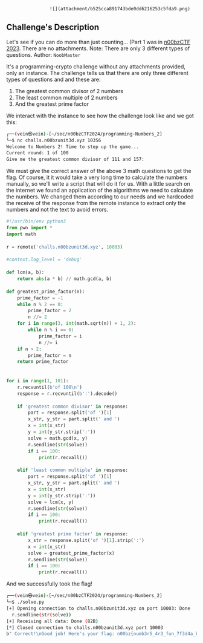 

					![](attachment/b525cca891743bde0dd6216253c5fda9.png)

## Challenge's Description

Let's see if you can do more than just counting... (Part 1 was in [n00bzCTF 2023](https://github.com/n00bzUnit3d/n00bzCTF2023-OfficalWriteups/tree/master/Misc/Numbers). There are no attachments. Note: There are only 3 different types of questions. Author: `NoobMaster`

It's a programming-crypto challenge without any attachments provided, only an instance.
The challenge tells us that there are only three different types of questions and and these are:

1) The greatest common divisor of 2 numbers 
2) The least common multiple of 2 numbers
3)  And the greatest prime factor

We interact with the instance to see how the challenge look like and we got this:

```sh
┌──(vein㉿vein)-[~/sec/n00bzCTF2024/programming-Numbers_2]
└─$ nc challs.n00bzunit3d.xyz 10356
Welcome to Numbers 2! Time to step up the game...
Current round: 1 of 100
Give me the greatest common divisor of 111 and 157:
```

We must give the correct answer of the above 3 math questions to get the flag. Of course, it it would take a very long time to calculate the numbers manually, so we'll write a script that will do it for us.
With a little search on the internet we found an application of the algorithms we need to calculate the numbers. 
We changed them according to our needs and we hardcoded the receive of the response from the remote instance to extract only the numbers and not the text to avoid errors.

```python
#!/usr/bin/env python3
from pwn import *
import math

r = remote('challs.n00bzunit3d.xyz', 10003)

#context.log_level = 'debug'

def lcm(a, b):
    return abs(a * b) // math.gcd(a, b)

def greatest_prime_factor(n):
    prime_factor = -1
    while n % 2 == 0:
        prime_factor = 2
        n //= 2
    for i in range(3, int(math.sqrt(n)) + 1, 2):
        while n % i == 0:
            prime_factor = i
            n //= i
    if n > 2:
        prime_factor = n
    return prime_factor


for i in range(1, 101):
    r.recvuntil(b'of 100\n')
    response = r.recvuntil(b':').decode()

    if 'greatest common divisor' in response:
        part = response.split('of ')[1]
        x_str, y_str = part.split(' and ')
        x = int(x_str)
        y = int(y_str.strip(':'))
        solve = math.gcd(x, y)
        r.sendline(str(solve))
        if i == 100:
            print(r.recvall())

    elif 'least common multiple' in response:
        part = response.split('of ')[1]
        x_str, y_str = part.split(' and ')
        x = int(x_str)
        y = int(y_str.strip(':'))
        solve = lcm(x, y)
        r.sendline(str(solve))
        if i == 100:
            print(r.recvall())

    elif 'greatest prime factor' in response:
        x_str = response.split('of ')[1].strip(':')
        x = int(x_str)
        solve = greatest_prime_factor(x)
        r.sendline(str(solve))
        if i == 100:
            print(r.recvall())
```

And we successfully took the flag!

```sh
┌──(vein㉿vein)-[~/sec/n00bzCTF2024/programming-Numbers_2]
└─$ ./solve.py
[+] Opening connection to challs.n00bzunit3d.xyz on port 10003: Done
  r.sendline(str(solve))
[+] Receiving all data: Done (82B)
[*] Closed connection to challs.n00bzunit3d.xyz port 10003
b" Correct!\nGood job! Here's your flag: n00bz{numb3r5_4r3_fun_7f3d4a_b7d10e075c82}\n\n"
```

